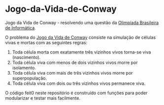 # Jogo-da-Vida-de-Conway
Jogo da Vida de Conway - resolvendo uma questão da [Olimpíada Brasileira de Informática](https://olimpiada.ic.unicamp.br/static/extras/obi2024/provas/ProvaOBI2024_f1p2.pdf).

O problema do [Jogo da Vida de Conway](https://pt.wikipedia.org/wiki/Jogo_da_vida) consiste na simulação de células vivas e mortas com as seguintes regras:

1) Toda célula morta com exatamente três vizinhos vivos torna-se viva (nascimento).
2) Toda célula viva com menos de dois vizinhos vivos morre por isolamento.
3) Toda célula viva com mais de três vizinhos vivos morre por superpopulação.
4) Toda célula viva com dois ou três vizinhos vivos permanece viva.

O código feit0 neste repositório é construído com funções para poder modularizar e testar mais facilmente. 

